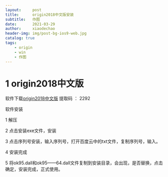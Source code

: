 ```yaml
---
layout:     post
title:      origin2018中文版安装
subtitle:   作图
date:       2021-03-29
author:     xiaodechao
header-img: img/post-bg-ios9-web.jpg
catalog: true
tags:
    - origin
    - win
    - 作图
---
```

# 1 origin2018中文版 #
软件下载[origin2018中文版](https://pan.baidu.com/s/1VQ2O30Qci5j2QMRJX_xu9A) 提取码 ： 2292

软件安装

1 解压

2 点击安装exe文件，安装

3 点击序列号安装，输入序列号，打开百度云中的txt文件，复制序列号，输入。

4 安装完成

5 将ok95.dall和ok95——64.dall文件复制到安装目录，会出现，是否替换，点击确定，安装完成，正式使用。